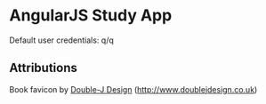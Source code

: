 # AngularJS Study App

Default user credentials:
q/q

## Attributions

Book favicon by [Double-J Design](http://www.iconarchive.com/artist/double-j-design.html) (http://www.doublejdesign.co.uk)
